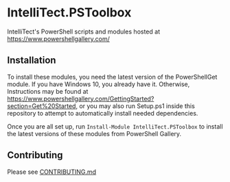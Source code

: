 # IntelliTect.PSToolbox
IntelliTect's PowerShell scripts and modules hosted at https://www.powershellgallery.com/


## Installation
To install these modules, you need the latest version of the PowerShellGet module. If you have Windows 10, you already have it. Otherwise, Instructions may be found at https://www.powershellgallery.com/GettingStarted?section=Get%20Started, or you may also run Setup.ps1 inside this repository to attempt to automatically install needed dependencies.

Once you are all set up, run `Install-Module IntelliTect.PSToolbox` to install the latest versions of these modules from PowerShell Gallery. 

## Contributing
Please see [CONTRIBUTING.md](CONTRIBUTING.md)
